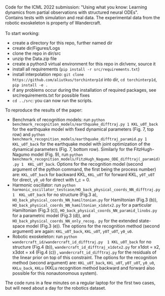 Code for the ICML 2022 submission: "Using what you know: Learning dynamics 
from partial observations with structured neural ODEs".
\
Contains tests with simulation and real data. The experimental data from the 
robotic exoskeleton is property of Wandercraft.
\
\
To start working:

- create a directory for this repo, further named dir
- create dir/Figures/Logs
- clone the repo in dir/src
- unzip the Data.zip file
- create a python3 virtual environment for this repo in dir/venv, source it
- install all requirements (`pip install -r src/requirements.txt`)
- install interpolation repo: `git clone https://github.com/aliutkus/torchinterp1d` into dir, `cd torchinterp1d`, `pip install -e .`
- if any problems occur during the installation of required packages, see
  src/requirements.txt for possible fixes
- `cd ../src`: you can now run the scripts.



To reproduce the results of the paper:

- Benchmark of recognition models: run `python 
  benchmark_recognition_models/earthquake_difftraj.py 1 KKL_u0T_back` for 
  the earthquake model with fixed dynamical parameters (Fig. 7, top row) and 
  `python benchmark_recognition_models/earthquake_difftraj_paramid.py 1 
  KKL_u0T_back` for the earthquake model with joint optimization of the 
  dynamical parameters (Fig. 7, bottom row). Similarly for the 
  FitzHugh-Nagumo model (Fig. 9), run `python benchmark_recognition_models/FitzHugh_Nagumo_ODE_difftraj(_paramid).py 1 
  KKL_u0T_back`. Options for the recognition model (second argument of the 
  python command, the first being the process number) are: `KKL_u0T_back` for 
  backward KKL, `KKL_u0T` for forward KKL, `y0T_u0T` for direct, `y0_u0` for 
  direct with t_c = 0.
- Harmonic oscillator: run `python 
  harmonic_oscillator_testcase/HO_back_physical_coords_NN_difftraj.py 1 
  KKL_u0T_back` for no structure (Fig.3 a), 
  `HO_back_physical_coords_NN_hamiltonian.py` for Hamiltonian (Fig.3 (b)), 
  `HO_back_physical_coords_NN_hamiltonian_x1dotx2.py` for a particular 
  Hamiltonian (Fig.3 (c)), `HO_back_physical_coords_NN_paramid_linobs.py` for 
  a parametric model (Fig.3 (d)), and `HO_back_physical_coords_NN_only_recog.
  py` for the extended state-space model (Fig.3 (e)). The options for the 
  recognition method (second argument) are again: `KKL_u0T_back`, `KKL_u0T`, 
  `y0T_u0T`, `y0_u0`.
- Robotic exoskeleton: run `python wandercraft_id/wandercraft_id_difftraj.py 
  1 KKL_u0T_back` for no structure (Fig.4 (b)), 
  `wandercraft_id_difftraj_x1dotx2.py` for x1dot = x2, x3dot = x4 (Fig.4 (c))
  , `wandercraft_id_difftraj.py` for the residuals of the linear prior on 
  top of this constraint. The options for the recognition method (second 
  argument) are: `KKL_u0T_back`, `KKL_u0T`, `y0T_u0T`, `y0_u0`, `KKLu_back`, 
  `KKLu` (KKLu recognition method backward and forward also possible for this 
  nonautonomous system).

The code runs in a few minutes on a regular laptop for the first two cases, 
but will need about a day for the robotics dataset.

 
